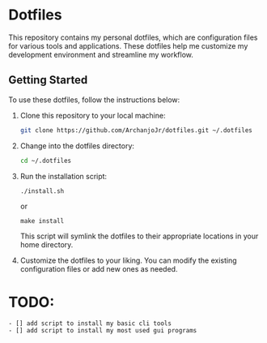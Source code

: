 # Dotfiles

This repository contains my personal dotfiles, which are configuration files for various tools and applications. These dotfiles help me customize my development environment and streamline my workflow.

## Getting Started

To use these dotfiles, follow the instructions below:

1. Clone this repository to your local machine:

    ```bash
    git clone https://github.com/ArchanjoJr/dotfiles.git ~/.dotfiles
    ```

2. Change into the dotfiles directory:

    ```bash
    cd ~/.dotfiles
    ```

3. Run the installation script:

    ```bash
    ./install.sh
    ```
    or 
    ```
    make install
    ```
    This script will symlink the dotfiles to their appropriate locations in your home directory.

4. Customize the dotfiles to your liking. You can modify the existing configuration files or add new ones as needed.

# TODO:
    - [] add script to install my basic cli tools
    - [] add script to install my most used gui programs